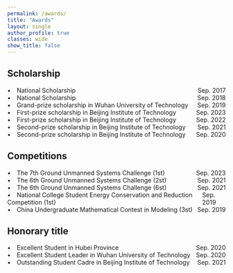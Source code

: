 ```yaml
---
permalink: /awards/    
title: "Awards"
layout: single
author_profile: true
classes: wide
show_title: false
---
```


<head>
  <meta charset="UTF-8">
  <meta name="viewport" content="width=device-width, initial-scale=1.0">
  <style>
    .container {
      display: flex;
      justify-content: space-between;
    }
  </style>
  <title>Left and Right Align</title>
</head>

## Scholarship

<div class="container">
  <div class="left-align">&bull;&emsp;National Scholarship </div>
  <div class="right-align">Sep. 2017</div>
</div>

<div class="container">
  <div class="left-align">&bull;&emsp;National Scholarship </div>
  <div class="right-align">Sep. 2018</div>
</div>

<div class="container">
  <div class="left-align">&bull;&emsp;Grand-prize scholarship in Wuhan University of Technology </div>
  <div class="right-align">Sep. 2019</div>
</div>

<div class="container">
  <div class="left-align">&bull;&emsp;First-prize scholarship in Beijing Institute of Technology </div>
  <div class="right-align">Sep. 2023</div>
</div>

<div class="container">
  <div class="left-align">&bull;&emsp;First-prize scholarship in Beijing Institute of Technology </div>
  <div class="right-align">Sep. 2022</div>
</div>

<div class="container">
  <div class="left-align">&bull;&emsp;Second-prize scholarship in Beijing Institute of Technology </div>
  <div class="right-align">Sep. 2021</div>
</div>

<div class="container">
  <div class="left-align">&bull;&emsp;Second-prize scholarship in Beijing Institute of Technology </div>
  <div class="right-align">Sep. 2020</div>
</div>

## Competitions

<div class="container">
  <div class="left-align">&bull;&emsp;The 7th Ground Unmanned Systems Challenge (1st) </div>
  <div class="right-align">Sep. 2023</div>
</div>

<div class="container">
  <div class="left-align">&bull;&emsp;The 6th Ground Unmanned Systems Challenge (2st) </div>
  <div class="right-align">Sep. 2021</div>
</div>

<div class="container">
  <div class="left-align">&bull;&emsp;The 6th Ground Unmanned Systems Challenge (6st) </div>
  <div class="right-align">Sep. 2021</div>
</div>

<div class="container">
  <div class="left-align">&bull;&emsp;National College Student Energy Conservation and Reduction Competition (1st) </div>
  <div class="right-align">Sep. 2019</div>
</div>

<div class="container">
  <div class="left-align">&bull;&emsp;China Undergraduate Mathematical Contest in Modeling (3st) </div>
  <div class="right-align">Sep. 2019</div>
</div>

## Honorary title

<div class="container">
  <div class="left-align">&bull;&emsp;Excellent Student in Hubei Province </div>
  <div class="right-align">Sep. 2020</div>
</div>

<div class="container">
  <div class="left-align">&bull;&emsp;Excellent Student Leader in Wuhan University of Technology </div>
  <div class="right-align">Sep. 2020</div>
</div>

<div class="container">
  <div class="left-align">&bull;&emsp;Outstanding Student Cadre in Beijing Institute of Technology </div>
  <div class="right-align">Sep. 2021</div>
</div>
